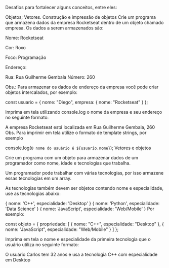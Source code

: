 Desafios para fortalecer alguns conceitos, entre eles:

Objetos;
Vetores.
Construção e impressão de objetos
Crie um programa que armazena dados da empresa Rocketseat dentro de um objeto chamado 
empresa. Os dados a serem armazenados são:

Nome: Rocketseat

Cor: Roxo

Foco: Programação

Endereço:

Rua: Rua Guilherme Gembala
Número: 260

Obs.: Para armazenar os dados de endereço da empresa você pode criar objetos intercalados, por exemplo:

const usuario = {
  nome: "Diego",
  empresa: {
    nome: "Rocketseat"
  }
};

Imprima em tela utilizando console.log o nome da empresa e seu endereço no seguinte formato:

A empresa Rocketseat está localizada em Rua Guilherme Gembala, 260
Obs. Para imprimir em tela utilize o formato de template strings, por exemplo

console.log(`O nome do usuário é ${usuario.nome}`);
Vetores e objetos

Crie um programa com um objeto para armazenar dados de um programador como nome, idade e tecnologias que trabalha.

Um programador pode trabalhar com várias tecnologias, por isso armazene essas tecnologias em um array.

As tecnologias também devem ser objetos contendo nome e especialidade, use as tecnologias abaixo:

{ nome: 'C++', especialidade: 'Desktop' }
{ nome: 'Python', especialidade: 'Data Science' }
{ nome: 'JavaScript', especialidade: 'Web/Mobile' }
Por exemplo:

const objeto = {
  propriedade: [
    { nome: "C++", especialidade: "Desktop" },
    { nome: "JavaScript", especialidade: "Web/Mobile" }
  ]
};

Imprima em tela o nome e especialidade da primeira tecnologia que o usuário utiliza no seguinte formato:

O usuário Carlos tem 32 anos e usa a tecnologia C++ com especialidade em Desktop